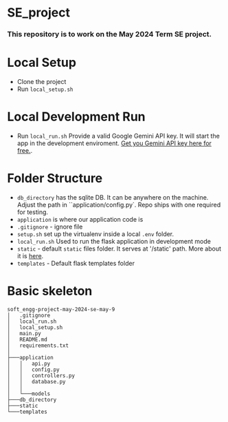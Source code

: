 # SE_project

### This repository is to work on the May 2024 Term SE project.

# Local Setup
- Clone the project
- Run `local_setup.sh`

# Local Development Run
- Run `local_run.sh`
Provide a valid Google Gemini API key. It will start the app in the development enviroment. [Get you Gemini API key here for free.](https://aistudio.google.com/app/apikey).

# Folder Structure

- `db_directory` has the sqlite DB. It can be anywhere on the machine. Adjust the path in ``application/config.py`. Repo ships with one required for testing.
- `application` is where our application code is
- `.gitignore` - ignore file
- `setup.sh` set up the virtualenv inside a local `.env` folder.
- `local_run.sh`  Used to run the flask application in development mode
- `static` - default `static` files folder. It serves at '/static' path. More about it is [here](https://flask.palletsprojects.com/en/2.0.x/tutorial/static/).
- `templates` - Default flask templates folder

# Basic skeleton
```
soft_engg-project-may-2024-se-may-9
│   .gitignore
│   local_run.sh
│   local_setup.sh
│   main.py
│   README.md
│   requirements.txt
│
├───application
│   │   api.py
│   │   config.py
│   │   controllers.py
│   │   database.py
│   │
│   └───models
├───db_directory
├───static
└───templates
```
